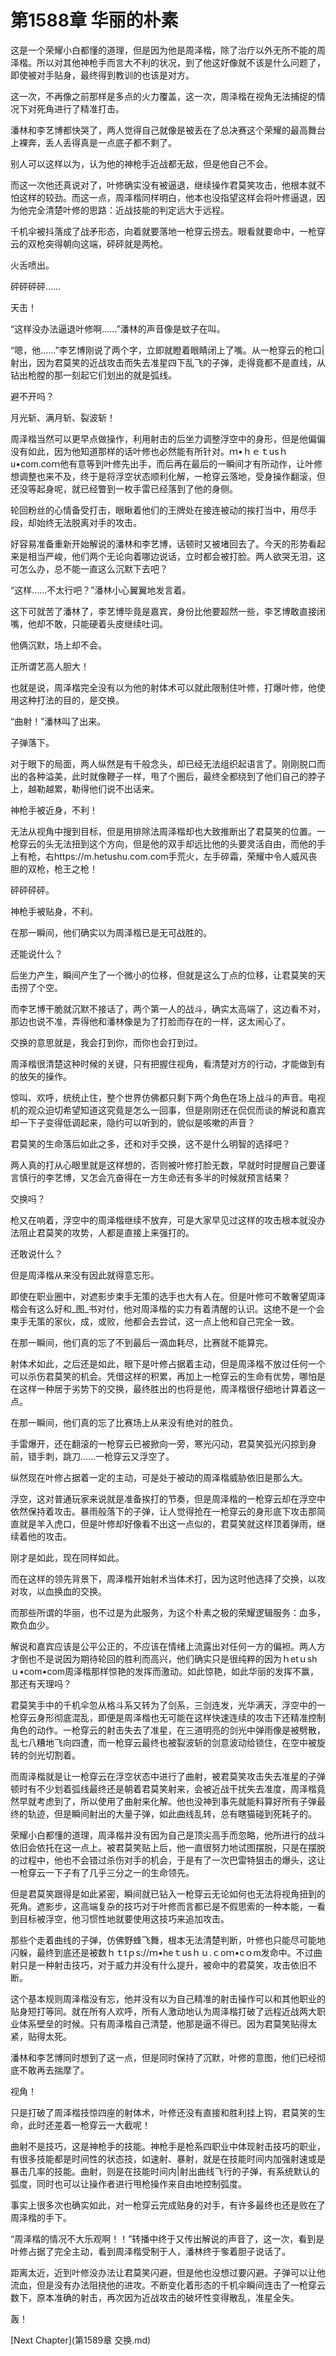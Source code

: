# 第1588章 华丽的朴素

这是一个荣耀小白都懂的道理，但是因为他是周泽楷，除了治疗以外无所不能的周泽楷。所以对其他神枪手而言大不利的状况，到了他这好像就不该是什么问题了，即使被对手贴身，最终得到教训的也该是对方。

这一次，不再像之前那样是多点的火力覆盖，这一次，周泽楷在视角无法捕捉的情况下对死角进行了精准打击。

潘林和李艺博都快哭了，两人觉得自己就像是被丢在了总决赛这个荣耀的最高舞台上裸奔，丢人丢得真是一点底子都不剩了。

别人可以这样以为，认为他的神枪手近战都无敌，但是他自己不会。

而这一次他还真说对了，叶修确实没有被逼退，继续操作君莫笑攻击，他根本就不怕这样的较劲。而这一点，周泽楷同样明白，他本也没指望这样会将叶修逼退，因为他完全清楚叶修的思路：近战技能的判定远大于远程。

千机伞被抖落成了战矛形态，向着就要落地一枪穿云捞去。眼看就要命中，一枪穿云的双枪突得朝向这端，砰砰就是两枪。

火舌喷出。

砰砰砰砰……

天击！

“这样没办法逼退叶修啊……”潘林的声音像是蚊子在叫。

“嗯，他……”李艺博刚说了两个字，立即就瞪着眼睛闭上了嘴。从一枪穿云的枪口|射出，因为君莫笑的近战攻击而失去准星四下乱飞的子弹，走得竟都不是直线，从钻出枪膛的那一刻起它们划出的就是弧线。

避不开吗？

月光斩、满月斩、裂波斩！

周泽楷当然可以更早点做操作，利用射击的后坐力调整浮空中的身形，但是他偏偏没有如此，因为他知道那样的话叶修也必然能有所针对。ｍ•ｈｅｔusｈu•com.coｍ他有意等到叶修先出手，而后再在最后的一瞬间才有所动作，让叶修想调整也来不及，终于是将浮空状态顺利化解，一枪穿云落地，受身操作翻滚，但还没等起身呢，就已经瞥到一枚手雷已经落到了他的身侧。

轮回粉丝的心情备受打击，眼瞅着他们的王牌处在接连被动的挨打当中，用尽手段，却始终无法脱离对手的攻击。

好容易准备重新开始解说的潘林和李艺博，话顿时又被堵回去了。今天的形势看起来是相当严峻，他们两个无论向着哪边说话，立时都会被打脸。两人欲哭无泪，这可怎么办，总不能一直这么沉默下去吧？

“这样……不太行吧？”潘林小心翼翼地发言着。

这下可就苦了潘林了，李艺博毕竟是嘉宾，身份比他要超然一些，李艺博敢直接闭嘴，他却不敢，只能硬着头皮继续吐词。

他俩沉默，场上却不会。

正所谓艺高人胆大！

也就是说，周泽楷完全没有以为他的射体术可以就此限制住叶修，打爆叶修，他使用这种打法的目的，是交换。

“曲射！”潘林叫了出来。

子弹落下。

对于眼下的局面，两人纵然是有千般念头，却已经无法组织起语言了。刚刚脱口而出的各种溢美，此时就像鞭子一样，甩了个圈后，最终全都绕到了他们自己的脖子上，越勒越累，勒得他们说不出话来。

神枪手被近身，不利！

无法从视角中搜到目标，但是用排除法周泽楷却也大致推断出了君莫笑的位置。一枪穿云的头无法扭到这个方向，但是他的双手却远比他的头要灵活自由，而他的手上有枪，右https://m.hetushu.com.com手荒火，左手碎霜，荣耀中令人威风丧胆的双枪，枪王之枪！

砰砰砰砰。

神枪手被贴身，不利。

在那一瞬间，他们确实以为周泽楷已是无可战胜的。

还能说什么？

后坐力产生，瞬间产生了一个微小的位移，但就是这么丁点的位移，让君莫笑的天击捞了个空。

而李艺博干脆就沉默不接话了，两个第一人的战斗，确实太高端了，这边看不对，那边也说不准，弄得他和潘林像是为了打脸而存在的一样，这太闹心了。

交换的意思就是，我会打到你，而你也会打到过。

周泽楷很清楚这种时候的关键，只有把握住视角，看清楚对方的行动，才能做到有的放矢的操作。

惊叫、欢呼，统统止住，整个世界仿佛都只剩下两个角色在场上战斗的声音。电视机的观众迫切希望知道这究竟是怎么一回事，但是刚刚还在侃侃而谈的解说和嘉宾却一下子变得低调起来，隐约可以听到的，貌似是咳嗽的声音？

君莫笑的生命落后如此之多，还和对手交换，这不是什么明智的选择吧？

两人真的打从心眼里就是这样想的，否则被叶修打脸无数，早就时时提醒自己要谨言慎行的李艺博，又怎会亢奋得在一方生命还有多半的时候就预言结果？

交换吗？

枪又在响着，浮空中的周泽楷继续不放弃，可是大家早见过这样的攻击根本就没办法阻止君莫笑的攻势，人都是直接上来强打的。

还敢说什么？

但是周泽楷从来没有因此就得意忘形。

即使在职业圈中，对遮影步束手无策的选手也大有人在。但是叶修可不敢奢望周泽楷会有这么好和_图_书对付，他对周泽楷的实力有着清醒的认识。这绝不是一个会束手无策的家伙，成，或败，他都会去尝试，这一点上他和自己完全一致。

在那一瞬间，他们真的忘了不到最后一滴血耗尽，比赛就不能算完。

射体术如此，之后还是如此，眼下是叶修占据着主动，但是周泽楷不放过任何一个可以杀伤君莫笑的机会。凭借这样的积累，再加上一枪穿云的生命有优势，哪怕是在这样一种居于劣势下的交换，最终胜出的也将是他，周泽楷很仔细地计算着这一点。

在那一瞬间，他们真的忘了比赛场上从来没有绝对的胜负。

手雷爆开，还在翻滚的一枪穿云已被掀向一旁，寒光闪动，君莫笑弧光闪掠到身前，错手刺，跳刀……一枪穿云又浮空了。

纵然现在叶修占据着一定的主动，可是处于被动的周泽楷威胁依旧是那么大。

浮空，这对普通玩家来说就是准备挨打的节奏，但是周泽楷的一枪穿云却在浮空中依然保持着攻击。暴雨般落下的子弹，让人觉得抢在一枪穿云的身形底下攻击那简直就是羊入虎口，但是叶修却好像看不出这一点似的，君莫笑就这样顶着弹雨，继续着他的攻击。

刚才是如此，现在同样如此。

而在这样的领先背景下，周泽楷开始射术当体术打，因为这时他选择了交换，以攻对攻，以血换血的交换。

而那些所谓的华丽，也不过是为此服务，为这个朴素之极的荣耀逻辑服务：血多，欺负血少。

解说和嘉宾应该是公平公正的，不应该在情绪上流露出对任何一方的偏袒。两人方才倒也不是说因为期待轮回的胜利而高兴，他们确实只是很纯粹的因为ｈetｕshｕ•com•com周泽楷那样惊艳的发挥而激动。如此惊艳，如此华丽的发挥不赢，那还有天理吗？

君莫笑手中的千机伞忽从格斗系又转为了剑系，三剑连发，光华满天，浮空中的一枪穿云身形彻底混乱，即便是周泽楷也无可能在这样快速连续的攻击下还精准控制角色的动作。一枪穿云的射击失去了准星，在三道明亮的剑光中弹雨像是被劈散，乱七八糟地飞向四遭，而一枪穿云最终也被裂波斩的剑意波动给锁住，在空中被旋转的剑光切割着。

而周泽楷就是让一枪穿云在浮空状态中进行了曲射，被君莫笑攻击失去准星的子弹顿时有不少划着弧线最终还是朝着君莫笑射来，会被近战干扰失去准度，周泽楷竟然早就考虑到了，所以使用了曲射来化解。他也没神到事先就能料算好所有子弹最终的轨迹，但是瞬间射出的大量子弹，如此曲线乱转，总有瞎猫碰到死耗子的。

荣耀小白都懂的道理，周泽楷并没有因为自己是顶尖高手而忽略，他所进行的战斗依旧会依托在这一点上。被君莫笑贴上后，他一直很努力地试图摆脱，只是在摆脱的过程中，他也不会错过杀伤对手的机会，于是有了一次巴雷特狙击的爆头，这让一枪穿云一下子有了几乎三分之一的生命领先。

但是君莫笑跟得是如此紧密，瞬间就已钻入一枪穿云无论如何也无法将视角扭到的死角。遮影步，这高端复杂的技巧对于叶修而言都已是不假思索的一种本能，一看到目标被浮空，他习惯性地就要使用这技巧来追加攻击。

那些个走着曲线的子弹，仿佛野蜂飞舞，根本无法清楚判断，叶修也只能尽可能地闪躲，最终到底还是被数ｈｔtｐs://ｍ•heｔusｈｕ.ｃoｍ•cｏm发命中。不过曲射只是一种射击技巧，对于威力并没有什么提升，被命中的君莫笑，攻击依旧不断。

这个基本规则周泽楷没有忘，他并没有以为自己精准的射击操作可以和其他职业的贴身短打等同。就在所有人欢呼，所有人激动地认为周泽楷打破了远程近战两大职业体系壁垒的时候。只有周泽楷自己清楚，他那是逼不得已。因为君莫笑贴得太紧，贴得太死。

潘林和李艺博同时想到了这一点，但是同时保持了沉默，叶修的意图，他们已经彻底不敢再去揣摩了。

视角！

只是打破了周泽楷技惊四座的射体术，叶修还没有直接和胜利挂上钩，君莫笑的生命，此时还差着一枪穿云一大截呢！

曲射不是技巧，这是神枪手的技能。神枪手是枪系四职业中体现射击技巧的职业，有很多技能都是时间性的状态技，如速射、暴射，就是在技能时间内加强射速或是暴击几率的技能。曲射，则是在技能时间内|射出曲线飞行的子弹，有系统默认的弧度，同时也可以让操作者进行甩枪操作来自由地控制弧度。

事实上很多次也确实如此，对一枪穿云完成贴身的对手，有许多最终也还是败在了周泽楷的手下。

“周泽楷的情况不大乐观啊！！”转播中终于又传出解说的声音了，这一次，看到是叶修占据了完全主动，看到周泽楷受制于人，潘林终于奓着胆子说话了。

距离太近，近到叶修没办法让君莫笑闪避，但是他也没想过要闪避。子弹可以让他流血，但是没有办法阻挠他的进攻。不断变化着形态的千机伞瞬间连击了一枪穿云数下，原本准确的射击，再次因为近战攻击的破坏性变得散乱，准星全失。

轰！



[Next Chapter](第1589章 交换.md)